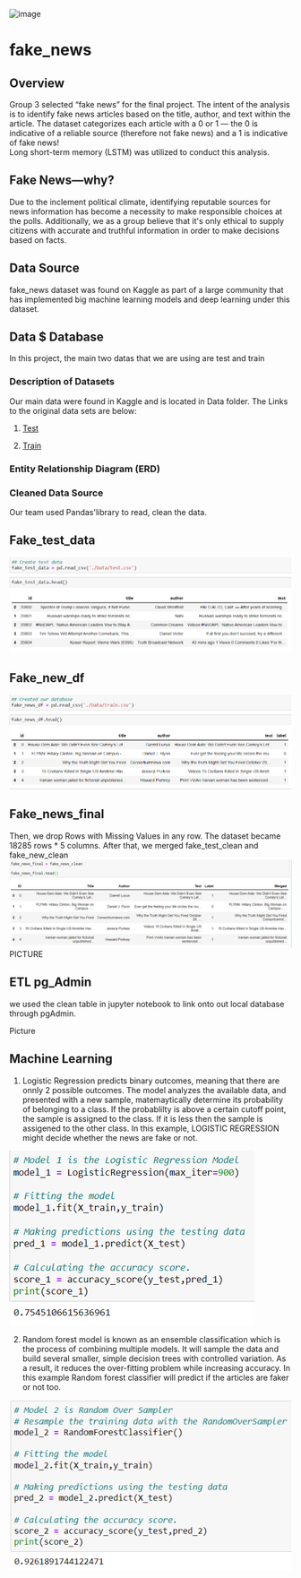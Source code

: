 ![image](https://user-images.githubusercontent.com/99698846/178391954-a755f5b3-798b-4f94-adf1-33a98af93948.png)

# fake_news

## Overview
Group 3 selected “fake news” for the final project. The intent of the analysis is to identify fake news articles based on the title, author, and text within the article. The dataset categorizes each article with a 0 or 1 — the 0 is indicative of a reliable source (therefore not fake news) and a 1 is indicative of fake news!  
Long short-term memory (LSTM) was utilized to conduct this analysis. 

## Fake News—why?
Due to the inclement political climate, identifying reputable sources for news information has become a necessity to make responsible choices at the polls. Additionally, we as a group believe that it's only ethical to supply citizens with accurate and truthful information in order to make decisions based on facts.

## Data Source
fake_news dataset was found on Kaggle as part of a large community that has implemented big machine learning models and deep learning under this dataset.
## Data $ Database
In this project, the main two datas that we are using are test and train
### Description of Datasets
Our main data were found in Kaggle and is located in Data folder.
The Links to the original data sets are below:

1) [Test](https://www.kaggle.com/code/duquochuy/fake-news-detection-using-lstm-90-accuracy/data?select=test.csv)

2) [Train](https://www.kaggle.com/code/duquochuy/fake-news-detection-using-lstm-90-accuracy/data?select=train.csv)
### Entity Relationship Diagram (ERD)

### Cleaned Data Source
Our team used Pandas'library to read, clean the data. 
## Fake_test_data 
![fake_test_data](https://github.com/cindyhdz/fake_news/blob/main/Resources/fake_test_data.PNG)
## Fake_new_df
![fake_news_data](https://github.com/cindyhdz/fake_news/blob/main/Resources/fake_news_df.PNG)

## Fake_news_final
Then, we drop Rows with Missing Values in any row. The dataset became 18285 rows * 5 columns. After that, we merged fake_test_clean and fake_new_clean 
![fake_news_final](https://github.com/cindyhdz/fake_news/blob/main/Resources/fake_news_final.png)
PICTURE 
## ETL pg_Admin
 we used the clean table in jupyter notebook to link onto out local database through pgAdmin.

Picture
## Machine Learning 
1) Logistic Regression predicts binary outcomes, meaning that there are onnly 2 possible outcomes. The model analyzes the available data, and presented with a new sample, matemaytically determine its probability of belonging to a class. If the probablilty is above a certain cutoff point, the sample is assigned to the class. If it is less then the sample is assigened to the other class. In this example, LOGISTIC REGRESSION might decide whether the news are fake or not.

![logistic](https://github.com/cindyhdz/fake_news/blob/main/Resources/logistic.png)

2) Random forest model is known as an ensemble classification which is the process of combining multiple models. It will sample the data and build several smaller, simple decision trees with controlled variation. As a result, it reduces the over-fitting problem while increasing accuracy. In this example Random forest classifier will predict if the articles are faker or not too.

![random_forest](https://github.com/cindyhdz/fake_news/blob/main/Resources/random_forest.png)

